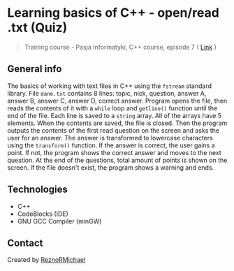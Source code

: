 # Learning basics of C++ - open/read .txt (Quiz)
> Training course - Pasja Informatyki, C++ course, episode 7 ( [Link](https://www.youtube.com/watch?v=h2Taf16gQDI) )

## General info
The basics of working with text files in C++ using the `fstream` standard library. File `dane.txt` contains 8 lines: topic, nick, question, answer A, answer B, answer C, answer D, correct answer. Program opens the file, then reads the contents of it with a `while` loop and `getline()` function until the end of the file. Each line is saved to a `string` array. All of the arrays have 5 elements. When the contents are saved, the file is closed. Then the program outputs the contents of the first read question on the screen and asks the user for an answer. The answer is transformed to lowercase characters using the `transform()` function. If the answer is correct, the user gains a point. If not, the program shows the correct answer and moves to the next question. At the end of the questions, total amount of points is shown on the screen.
If the file doesn't exist, the program shows a warning and ends.

## Technologies
* C++
* CodeBlocks (IDE)
* GNU GCC Compiler (minGW)

## Contact
Created by [ReznoRMichael](https://github.com/ReznoRMichael)